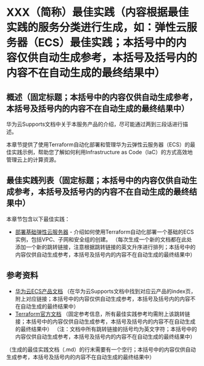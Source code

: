 # XXX（简称）最佳实践（内容根据最佳实践的服务分类进行生成，如：弹性云服务器（ECS）最佳实践；本括号中的内容仅供自动生成参考，本括号及括号内的内容不在自动生成的最终结果中）

## 概述（固定标题；本括号中的内容仅供自动生成参考，本括号及括号内的内容不在自动生成的最终结果中）

华为云Supports文档中关于本服务产品的介绍，尽可能通过两到三段话进行描述。

本章节提供了使用Terraform自动化部署和管理华为云弹性云服务器（ECS）的最佳实践示例，帮助您了解如何利用Infrastructure as Code（IaC）的方式高效地管理云上的计算资源。

## 最佳实践列表（固定标题；本括号中的内容仅供自动生成参考，本括号及括号内的内容不在自动生成的最终结果中）

本章节包含以下最佳实践：

* [部署基础弹性云服务器](simple_instance.md) - 介绍如何使用Terraform自动化部署一个基础的ECS实例，包括VPC、子网和安全组的创建。
（每次生成一个新的文档都在此处添加一个新的跳转链接，注意根据跳转链接的英文升序进行排列；本括号中的内容仅供自动生成参考，本括号及括号内的内容不在自动生成的最终结果中）

## 参考资料

- [华为云ECS产品文档](https://support.huaweicloud.com/ecs/index.html)
（在华为云Supports文档中找到对应云产品的index页，附上对应链接；本括号中的内容仅供自动生成参考，本括号及括号内的内容不在自动生成的最终结果中）
- [Terraform官方文档](https://www.terraform.io/docs/index.html)
（固定参考信息，所有最佳实践参考均需附上该跳转链接；本括号中的内容仅供自动生成参考，本括号及括号内的内容不在自动生成的最终结果中）
（注：文档中所有跳转链接的括号均为英文字符；本括号中的内容仅供自动生成参考，本括号及括号内的内容不在自动生成的最终结果中）

（生成的最佳实践文档（.md）的行末需要有一个空行；本括号中的内容仅供自动生成参考，本括号及括号内的内容不在自动生成的最终结果中）